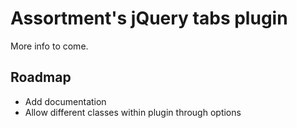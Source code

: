 # Assortment's jQuery tabs plugin

More info to come.

## Roadmap

- Add documentation
- Allow different classes within plugin through options
